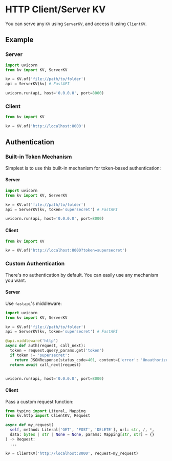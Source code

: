 # HTTP Client/Server KV

You can serve any `KV` using `ServerKV`, and access it using `ClientKV`.

## Example

### Server

```python
import uvicorn
from kv import KV, ServerKV

kv = KV.of('file://path/to/folder')
api = ServerKV(kv) # FastAPI

uvicorn.run(api, host='0.0.0.0', port=8000)
```

### Client

```python
from kv import KV

kv = KV.of('http://localhost:8000')
```

## Authentication

### Built-in Token Mechanism

Simplest is to use this built-in mechanism for token-based authentication:

#### Server

```python
import uvicorn
from kv import KV, ServerKV

kv = KV.of('file://path/to/folder')
api = ServerKV(kv, token='supersecret') # FastAPI

uvicorn.run(api, host='0.0.0.0', port=8000)
```

#### Client

```python
from kv import KV

kv = KV.of('http://localhost:8000?token=supersecret')
```


### Custom Authentication

There's no authentication by default. You can easily use any mechanism you want.

#### Server

Use `fastapi`'s middleware:

```python
import uvicorn
from kv import KV, ServerKV

kv = KV.of('file://path/to/folder')
api = ServerKV(kv, token='supersecret') # FastAPI

@api.middleware('http')
async def auth(request, call_next):
  token = request.query_params.get('token')
  if token != 'supersecret':
    return JSONResponse(status_code=401, content={'error': 'Unauthorized'})
  return await call_next(request)


uvicorn.run(api, host='0.0.0.0', port=8000)
```

#### Client

Pass a custom request function:

```python
from typing import Literal, Mapping
from kv.http import ClientKV, Request

async def my_request(
  self, method: Literal['GET', 'POST', 'DELETE'], url: str, /, *,
  data: bytes | str | None = None, params: Mapping[str, str] = {}
) -> Request:
  ...

kv = ClientKV('http://localhost:8000', request=my_request)
```

